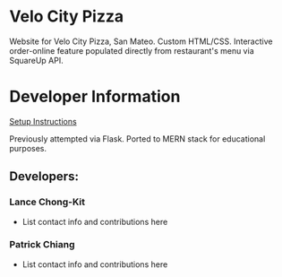 # Velo City Pizza
Website for Velo City Pizza, San Mateo.
Custom HTML/CSS. Interactive order-online feature populated directly from restaurant's menu via SquareUp API.

# Developer Information
[Setup Instructions](../../wiki/Setup)

Previously attempted via Flask. Ported to MERN stack for educational purposes.
## Developers:
### Lance Chong-Kit
* List contact info and contributions here
### Patrick Chiang
* List contact info and contributions here
